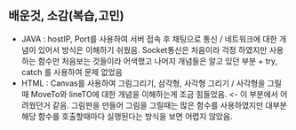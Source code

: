 ## 배운것, 소감(복습,고민)
- JAVA : hostIP, Port를 사용하여 서버 접속 후 채팅으로 통신 / 네트워크에 대한 개념이 있어서 방식은 이해하기 쉬웠음. Socket통신은 처음이라 걱정 하였지만 사용하는 함수만 처음보는 것들이라 어색했고 나머지 개념들은 알고 있던 부분 + try, catch 를 사용하여 문제 없었음
- HTML : Canvas를 사용하여 그림그리기, 삼각형, 사각형 그리기 / 사각형을 그릴때 MoveTo와 lineTO에 대한 개념을 이해하는게 조금 힘들었음. <- 이 부분에서 어려웠던거 같음. 그림판을 만들어 그림을 그릴때는 많은 함수를 사용하였지만 대부분 해당 함수를 호출할때마다 실행된다는 방식을 보면 어렵지 않았음.   
